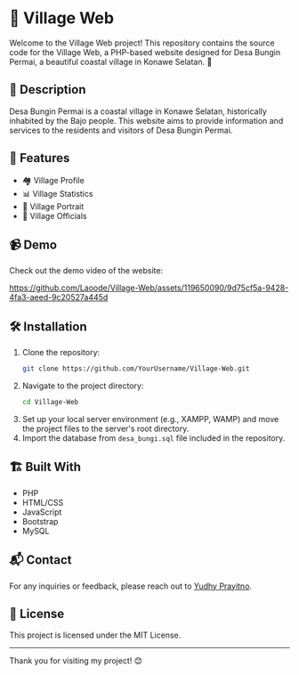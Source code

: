 # 🌴 Village Web

Welcome to the Village Web project! This repository contains the source code for the Village Web, a PHP-based website designed for Desa Bungin Permai, a beautiful coastal village in Konawe Selatan. 🌊

## 📜 Description

Desa Bungin Permai is a coastal village in Konawe Selatan, historically inhabited by the Bajo people. This website aims to provide information and services to the residents and visitors of Desa Bungin Permai.

## 🚀 Features

- 🏘️ Village Profile
- 📊 Village Statistics
- 📸 Village Portrait
- 👥 Village Officials

## 📹 Demo

Check out the demo video of the website:

https://github.com/Laoode/Village-Web/assets/119650090/9d75cf5a-9428-4fa3-aeed-9c20527a445d

## 🛠️ Installation

1. Clone the repository:
    ```bash
    git clone https://github.com/YourUsername/Village-Web.git
    ```
2. Navigate to the project directory:
    ```bash
    cd Village-Web
    ```
3. Set up your local server environment (e.g., XAMPP, WAMP) and move the project files to the server's root directory.
4. Import the database from `desa_bungi.sql` file included in the repository.


## 🏗️ Built With

- PHP
- HTML/CSS
- JavaScript
- Bootstrap
- MySQL


## 📬 Contact

For any inquiries or feedback, please reach out to [Yudhy Prayitno](email:yudhyprayitno567@gmail.com).

## 📄 License

This project is licensed under the MIT License.

---

Thank you for visiting my project! 😊


